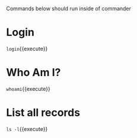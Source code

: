 Commands below should run inside of commander

# Login

`login`{{execute}}

# Who Am I?

`whoami`{{execute}}

# List all records

`ls -l`{{execute}}